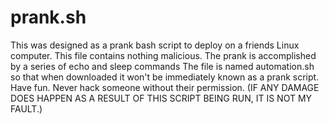 # prank.sh

This was designed as a prank bash script to deploy on a friends Linux computer.
This file contains nothing malicious.
The prank is accomplished by a series of echo and sleep commands
The file is named automation.sh so that when downloaded it won't be immediately known as a prank script.
Have fun. Never hack someone without their permission.
(IF ANY DAMAGE DOES HAPPEN AS A RESULT OF THIS SCRIPT BEING RUN, IT IS NOT MY FAULT.)

